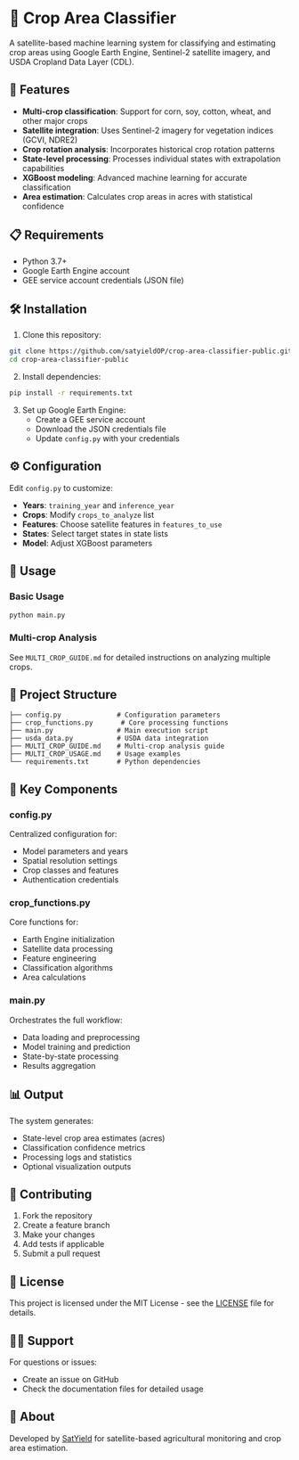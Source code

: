 # 🌽 Crop Area Classifier

A satellite-based machine learning system for classifying and estimating crop areas using Google Earth Engine, Sentinel-2 satellite imagery, and USDA Cropland Data Layer (CDL).

## 🚀 Features

- **Multi-crop classification**: Support for corn, soy, cotton, wheat, and other major crops
- **Satellite integration**: Uses Sentinel-2 imagery for vegetation indices (GCVI, NDRE2)
- **Crop rotation analysis**: Incorporates historical crop rotation patterns
- **State-level processing**: Processes individual states with extrapolation capabilities
- **XGBoost modeling**: Advanced machine learning for accurate classification
- **Area estimation**: Calculates crop areas in acres with statistical confidence

## 📋 Requirements

- Python 3.7+
- Google Earth Engine account
- GEE service account credentials (JSON file)

## 🛠️ Installation

1. Clone this repository:
```bash
git clone https://github.com/satyieldOP/crop-area-classifier-public.git
cd crop-area-classifier-public
```

2. Install dependencies:
```bash
pip install -r requirements.txt
```

3. Set up Google Earth Engine:
   - Create a GEE service account
   - Download the JSON credentials file
   - Update `config.py` with your credentials

## ⚙️ Configuration

Edit `config.py` to customize:

- **Years**: `training_year` and `inference_year`
- **Crops**: Modify `crops_to_analyze` list
- **Features**: Choose satellite features in `features_to_use`
- **States**: Select target states in state lists
- **Model**: Adjust XGBoost parameters

## 🚀 Usage

### Basic Usage
```bash
python main.py
```

### Multi-crop Analysis
See `MULTI_CROP_GUIDE.md` for detailed instructions on analyzing multiple crops.

## 📁 Project Structure

```
├── config.py              # Configuration parameters
├── crop_functions.py       # Core processing functions  
├── main.py                # Main execution script
├── usda_data.py           # USDA data integration
├── MULTI_CROP_GUIDE.md    # Multi-crop analysis guide
├── MULTI_CROP_USAGE.md    # Usage examples
└── requirements.txt       # Python dependencies
```

## 🔧 Key Components

### config.py
Centralized configuration for:
- Model parameters and years
- Spatial resolution settings
- Crop classes and features
- Authentication credentials

### crop_functions.py
Core functions for:
- Earth Engine initialization
- Satellite data processing
- Feature engineering
- Classification algorithms
- Area calculations

### main.py
Orchestrates the full workflow:
- Data loading and preprocessing
- Model training and prediction
- State-by-state processing
- Results aggregation

## 📊 Output

The system generates:
- State-level crop area estimates (acres)
- Classification confidence metrics
- Processing logs and statistics
- Optional visualization outputs

## 🤝 Contributing

1. Fork the repository
2. Create a feature branch
3. Make your changes
4. Add tests if applicable
5. Submit a pull request

## 📄 License

This project is licensed under the MIT License - see the [LICENSE](LICENSE) file for details.

## 🙋‍♂️ Support

For questions or issues:
- Create an issue on GitHub
- Check the documentation files for detailed usage

## 🎯 About

Developed by [SatYield](https://github.com/satyieldOP) for satellite-based agricultural monitoring and crop area estimation.